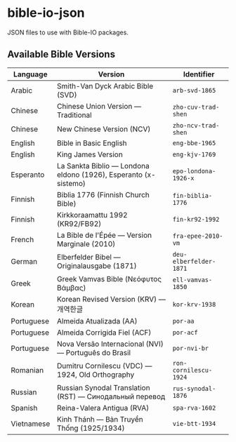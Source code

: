 # bible-io-json

JSON files to use with Bible-IO packages.

## Available Bible Versions

| Language   | Version                                                                 | Identifier         |
|------------|-------------------------------------------------------------------------|--------------------|
| Arabic     | Smith-Van Dyck Arabic Bible (SVD)                                       | `arb-svd-1865`     |
| Chinese    | Chinese Union Version — Traditional                                     | `zho-cuv-trad-shen` |
| Chinese    | New Chinese Version (NCV)                                               | `zho-ncv-trad-shen` |
| English    | Bible in Basic English                                                  | `eng-bbe-1965`     |
| English    | King James Version                                                      | `eng-kjv-1769`     |
| Esperanto  | La Sankta Biblio — Londona eldono (1926), Esperanto (x-sistemo)        | `epo-londona-1926-x` |
| Finnish    | Biblia 1776 (Finnish Church Bible)                                      | `fin-biblia-1776`  |
| Finnish    | Kirkkoraamattu 1992 (KR92/FB92)                                         | `fin-kr92-1992`    |
| French     | La Bible de l'Épée — Version Marginale (2010)                           | `fra-epee-2010-vm` |
| German     | Elberfelder Bibel — Originalausgabe (1871)                              | `deu-elberfelder-1871` |
| Greek      | Greek Vamvas Bible (Νεόφυτος Βάμβας)                                    | `ell-vamvas-1850`  |
| Korean     | Korean Revised Version (KRV) — 개역한글                                  | `kor-krv-1938`     |
| Portuguese | Almeida Atualizada (AA)                                                 | `por-aa`           |
| Portuguese | Almeida Corrigida Fiel (ACF)                                            | `por-acf`          |
| Portuguese | Nova Versão Internacional (NVI) — Português do Brasil                   | `por-nvi-br`       |
| Romanian   | Dumitru Cornilescu (VDC) — 1924, Old Orthography                        | `ron-cornilescu-1924` |
| Russian    | Russian Synodal Translation (RST) — Синодальный перевод                | `rus-synodal-1876` |
| Spanish    | Reina-Valera Antigua (RVA)                                              | `spa-rva-1602`     |
| Vietnamese | Kinh Thánh — Bản Truyền Thống (1925/1934)                               | `vie-btt-1934`     |
